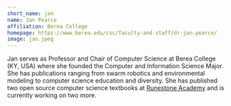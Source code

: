 ```yaml
---
short_name: jan
name: Jan Pearce
affiliation: Berea College
homepage: https://www.berea.edu/csc/faculty-and-staff/dr-jan-pearce/
image: jan.jpeg
---
```


Jan serves as Professor and Chair of Computer Science at Berea College (KY, USA) where she founded the Computer and Information Science Major. She has publications ranging from swarm robotics and environmental modeling to computer science education and diversity. She has published two open source computer science textbooks at [Runestone Academy](https://runestoneinteractive.org/pages/library.html) and is currently working on two more.
